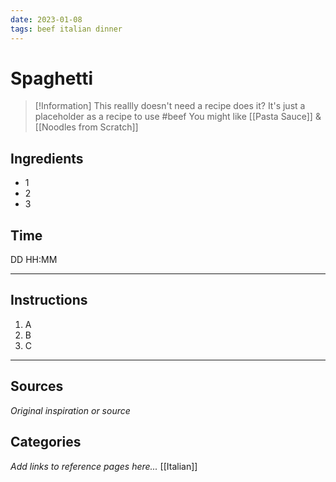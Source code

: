 ```yaml
---
date: 2023-01-08
tags: beef italian dinner
---
```

# Spaghetti

>[!Information]
>This reallly doesn't need a recipe does it? It's just a placeholder as a recipe to use #beef
>You might like [[Pasta Sauce]] & [[Noodles from Scratch]]

## Ingredients
- 1
- 2
- 3

## Time
DD HH:MM

---

## Instructions
1. A
2. B
3. C


---

## Sources
*Original inspiration or source*

## Categories
*Add links to reference pages here...*
[[Italian]]